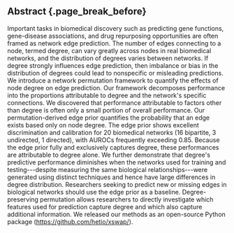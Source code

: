 ## Abstract {.page_break_before}

Important tasks in biomedical discovery such as predicting gene functions, gene-disease associations, and drug repurposing opportunities are often framed as network edge prediction.
The number of edges connecting to a node, termed degree, can vary greatly across nodes in real biomedical networks, and the distribution of degrees varies between networks.
If degree strongly influences edge prediction, then imbalance or bias in the distribution of degrees could lead to nonspecific or misleading predictions.
We introduce a network permutation framework to quantify the effects of node degree on edge prediction.
Our framework decomposes performance into the proportions attributable to degree and the network's specific connections.
We discovered that performance attributable to factors other than degree is often only a small portion of overall performance.
Our permutation-derived edge prior quantifies the probability that an edge exists based only on node degree.
The edge prior shows excellent discrimination and calibration for 20 biomedical networks (16 bipartite, 3 undirected, 1 directed), with AUROCs frequently exceeding 0.85.
Because the edge prior fully and exclusively captures degree, these performances are attributable to degree alone.
We further demonstrate that degree's predictive performance diminishes when the networks used for training and testing---despite measuring the same biological relationships---were generated using distinct techniques and hence have large differences in degree distribution.
Researchers seeking to predict new or missing edges in biological networks should use the edge prior as a baseline.
Degree-preserving permutation allows researchers to directly investigate which features used for prediction capture degree and which also capture additional information.
We released our methods as an open-source Python package (https://github.com/hetio/xswap/).
